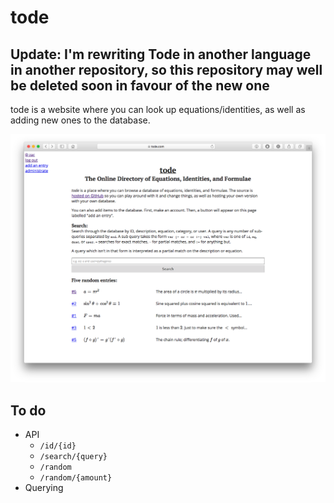 # tode

## Update: I'm rewriting Tode in another language in another repository, so this repository may well be deleted soon in favour of the new one

tode is a website where you can look up equations/identities, as well as adding
new ones to the database.

![](assets/screenshot.png)

## To do

 - API
     - `/id/{id}`
     - `/search/{query}`
     - `/random`
     - `/random/{amount}`
 - Querying
